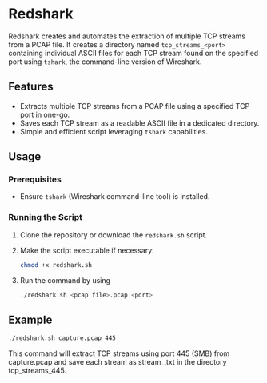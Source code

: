 # Redshark

Redshark creates and automates the extraction of multiple TCP streams from a PCAP file. It creates a directory named `tcp_streams_<port>` containing individual ASCII files for each TCP stream found on the specified port using `tshark`, the command-line version of Wireshark.

## Features

- Extracts multiple TCP streams from a PCAP file using a specified TCP port in one-go.
- Saves each TCP stream as a readable ASCII file in a dedicated directory.
- Simple and efficient script leveraging `tshark` capabilities.

## Usage

### Prerequisites

- Ensure `tshark` (Wireshark command-line tool) is installed.

### Running the Script

1. Clone the repository or download the `redshark.sh` script.

2. Make the script executable if necessary:
   ```bash
   chmod +x redshark.sh

3. Run the command by using
   ```bash
   ./redshark.sh <pcap file>.pcap <port>
   ```
## Example

   ```bash
   ./redshark.sh capture.pcap 445
   ```

This command will extract TCP streams using port 445 (SMB) from capture.pcap and save each stream as stream_<number>.txt in the directory tcp_streams_445.
